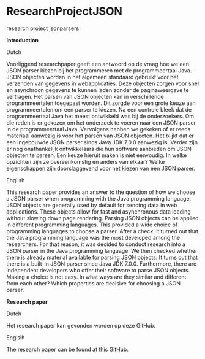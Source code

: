# ResearchProjectJSON
research project jsonparsers

<b>Introduction</b>

Dutch

Voorliggend researchpaper geeft een antwoord op de vraag hoe we een JSON parser kiezen bij het programmeren met de programmeertaal Java. JSON objecten worden in het algemeen standaard gebruikt voor het verzenden van gegevens in webapplicaties. Deze objecten zorgen voor snel en asynchroon gegevens te kunnen laden zonder de paginaweergave te vertragen.
Het parsen van JSON objecten kan in verschillende programmeertalen toegepast worden. Dit zorgde voor een grote keuze aan programmeertalen om een parser te kiezen. Na een controle bleek dat de programmeertaal Java het meest ontwikkeld was bij de onderzoekers. Om die reden is er gekozen om het onderzoek te voeren naar een JSON parser in de programmeertaal Java.
Vervolgens hebben we gekeken of er reeds materiaal aanwezig is voor het parsen van JSON objecten. Het blijkt dat er een ingebouwde JSON parser sinds Java JDK 7.0.0 aanwezig is. Verder zijn er nog onafhankelijk ontwikkelaars die hun software aanbieden om JSON objecten te parsen.
Een keuze hieruit maken is niet eenvoudig. In welke opzichten zijn ze overeenkomstig en anders van elkaar? Welke eigenschappen zijn doorslaggevend voor het kiezen van een JSON parser. 

English

This research paper provides an answer to the question of how we choose a JSON parser when programming with the Java programming language. JSON objects are generally used by default for sending data in web applications. These objects allow for fast and asynchronous data loading without slowing down page rendering.
Parsing JSON objects can be applied in different programming languages. This provided a wide choice of programming languages to choose a parser. After a check, it turned out that the Java programming language was the most developed among the researchers. For that reason, it was decided to conduct research into a JSON parser in the Java programming language.
We then checked whether there is already material available for parsing JSON objects. It turns out that there is a built-in JSON parser since Java JDK 7.0.0. Furthermore, there are independent developers who offer their software to parse JSON objects.
Making a choice is not easy. In what ways are they similar and different from each other? Which properties are decisive for choosing a JSON parser.

<b>Research paper </b>

Dutch

Het research paper kan gevonden worden op deze GitHub.

Englsih

The research paper can be found at this GitHub.
